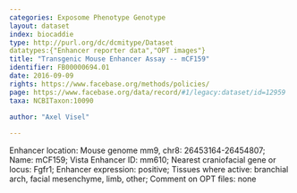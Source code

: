 ```yaml
---
categories: Exposome Phenotype Genotype
layout: dataset  
index: biocaddie  
type: http://purl.org/dc/dcmitype/Dataset  
datatypes:{"Enhancer reporter data","OPT images"}  
title: "Transgenic Mouse Enhancer Assay -- mCF159"  
identifier: FB00000694.01  
date: 2016-09-09  
rights: https://www.facebase.org/methods/policies/  
page: https://www.facebase.org/data/record/#1/legacy:dataset/id=12959  
taxa: NCBITaxon:10090  
  
author: "Axel Visel"  

---
```

 Enhancer location: Mouse genome mm9, chr8: 26453164-26454807; Name: mCF159; Vista Enhancer ID: mm610; Nearest craniofacial gene or locus: Fgfr1; Enhancer expression: positive; Tissues where active: branchial arch, facial mesenchyme, limb, other; Comment on OPT files: none 
